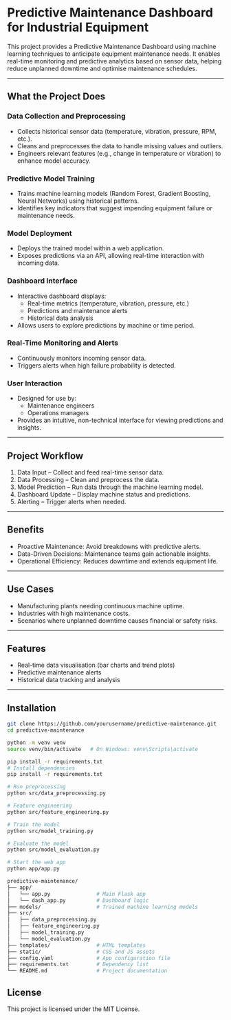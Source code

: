 # Predictive Maintenance Dashboard for Industrial Equipment

This project provides a Predictive Maintenance Dashboard using machine learning techniques to anticipate equipment maintenance needs. It enables real-time monitoring and predictive analytics based on sensor data, helping reduce unplanned downtime and optimise maintenance schedules.

---

## What the Project Does

### Data Collection and Preprocessing
- Collects historical sensor data (temperature, vibration, pressure, RPM, etc.).
- Cleans and preprocesses the data to handle missing values and outliers.
- Engineers relevant features (e.g., change in temperature or vibration) to enhance model accuracy.

### Predictive Model Training
- Trains machine learning models (Random Forest, Gradient Boosting, Neural Networks) using historical patterns.
- Identifies key indicators that suggest impending equipment failure or maintenance needs.

### Model Deployment
- Deploys the trained model within a web application.
- Exposes predictions via an API, allowing real-time interaction with incoming data.

### Dashboard Interface
- Interactive dashboard displays:
  - Real-time metrics (temperature, vibration, pressure, etc.)
  - Predictions and maintenance alerts
  - Historical data analysis
- Allows users to explore predictions by machine or time period.

### Real-Time Monitoring and Alerts
- Continuously monitors incoming sensor data.
- Triggers alerts when high failure probability is detected.

### User Interaction
- Designed for use by:
  - Maintenance engineers
  - Operations managers
- Provides an intuitive, non-technical interface for viewing predictions and insights.

---

## Project Workflow

1. Data Input – Collect and feed real-time sensor data.
2. Data Processing – Clean and preprocess the data.
3. Model Prediction – Run data through the machine learning model.
4. Dashboard Update – Display machine status and predictions.
5. Alerting – Trigger alerts when needed.

---

## Benefits

- Proactive Maintenance: Avoid breakdowns with predictive alerts.
- Data-Driven Decisions: Maintenance teams gain actionable insights.
- Operational Efficiency: Reduces downtime and extends equipment life.

---

## Use Cases

- Manufacturing plants needing continuous machine uptime.
- Industries with high maintenance costs.
- Scenarios where unplanned downtime causes financial or safety risks.

---

## Features

- Real-time data visualisation (bar charts and trend plots)
- Predictive maintenance alerts
- Historical data tracking and analysis

---

## Installation

```bash
git clone https://github.com/yourusername/predictive-maintenance.git
cd predictive-maintenance

python -m venv venv
source venv/bin/activate   # On Windows: venv\Scripts\activate

pip install -r requirements.txt
# Install dependencies
pip install -r requirements.txt

# Run preprocessing
python src/data_preprocessing.py

# Feature engineering
python src/feature_engineering.py

# Train the model
python src/model_training.py

# Evaluate the model
python src/model_evaluation.py

# Start the web app
python app/app.py

predictive-maintenance/
├── app/
│   └── app.py               # Main Flask app
│   └── dash_app.py          # Dashboard logic
├── models/                  # Trained machine learning models
├── src/
│   ├── data_preprocessing.py
│   ├── feature_engineering.py
│   ├── model_training.py
│   └── model_evaluation.py
├── templates/               # HTML templates
├── static/                  # CSS and JS assets
├── config.yaml              # App configuration file
├── requirements.txt         # Dependency list
└── README.md                # Project documentation
```

## License
This project is licensed under the MIT License.

